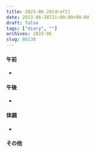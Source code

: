```yaml
---
title: 2023-06-28[draft]
date: 2023-06-28T21:00:00+09:00
draft: false
tags: ["diary", ""]
archives: 2023-06
slug: 86130
---
```

#### 午前
- 
#### 午後
- 
#### 体調
- 
#### その他